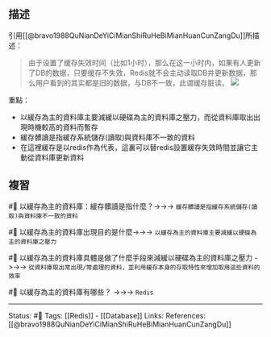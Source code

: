 
## 描述
引用[[@bravo1988QuNianDeYiCiMianShiRuHeBiMianHuanCunZangDu]]所描述：
> 由于设置了缓存失效时间（比如1小时），那么在这一小时内，如果有人更新了DB的数据，只要缓存不失效，Redis就不会主动读取DB并更新数据，那么用户看到的其实都是旧的数据，与DB不一致，此谓缓存脏读。
![](https://pic1.zhimg.com/80/v2-762f505ed48c34164b40901098458554_720w.jpg)

重點：
- 以緩存為主的資料庫主要減緩以硬碟為主的資料庫之壓力，而從資料庫取出出現時機較高的資料而暫存
- 緩存髒讀是指緩存系統儲存(讀取)與資料庫不一致的資料
- 在這裡緩存是以redis作為代表，這裏可以替redis設置緩存失效時間並讓它主動從資料庫更新資料

## 複習

#🧠 以緩存為主的資料庫：緩存髒讀是指什麼？->->-> `緩存髒讀是指緩存系統儲存(讀取)與資料庫不一致的資料`
<!--SR:!2022-05-31,2,248-->

#🧠 以緩存為主的資料庫出現目的是什麼->->-> `以緩存為主的資料庫主要減緩以硬碟為主的資料庫之壓力`

#🧠 以緩存為主的資料庫具體是做了什麼手段來減緩以硬碟為主的資料庫之壓力 ->->-> `從資料庫取出常出現/常處理的資料，並利用緩存本身的存取特性來增加取用這些資料的效率`

#🧠 以緩存為主的資料庫有哪些？ ->->-> `Redis`
<!--SR:!2022-06-01,3,250-->

---
Status: #🌱 
Tags:
[[Redis]] - [[Database]]
Links:
References:
[[@bravo1988QuNianDeYiCiMianShiRuHeBiMianHuanCunZangDu]]
